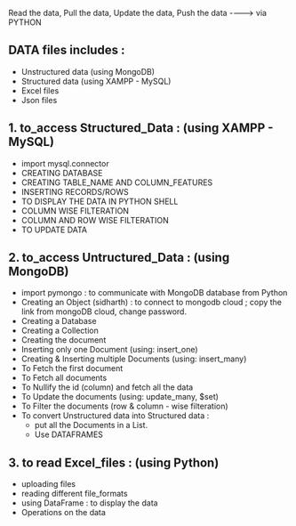 Read the data, Pull the data, Update the data, Push the data ----> via PYTHON                                                    

## DATA files includes :                                                                                        
* Unstructured data (using MongoDB)                                                       
* Structured data (using XAMPP - MySQL)                                                                                   
* Excel files                                                                                               
* Json files                                                                                                        


## 1. to_access Structured_Data : (using XAMPP - MySQL) 

* import mysql.connector
* CREATING DATABASE
* CREATING TABLE_NAME AND COLUMN_FEATURES
* INSERTING RECORDS/ROWS
* TO DISPLAY THE DATA IN PYTHON SHELL
* COLUMN WISE FILTERATION
* COLUMN AND ROW WISE FILTERATION
* TO UPDATE DATA

## 2. to_access Untructured_Data : (using MongoDB)

* import pymongo : to communicate with MongoDB database from Python
* Creating an Object (sidharth) : to connect to mongodb cloud ; copy the link from mongoDB cloud, change password.
* Creating a Database 
* Creating a Collection
* Creating the document
* Inserting only one Document (using: insert_one) 
* Creating & Inserting multiple Documents (using: insert_many) 
* To Fetch the first document
* To Fetch all documents
* To Nullify the id (column) and fetch all the data 
* To Update the documents (using: update_many, $set)
* To Filter the documents (row & column - wise filteration)
* To convert Unstructured data into Structured data :
    - put all the Documents in a List.
    - Use DATAFRAMES

## 3. to read Excel_files : (using Python)

* uploading files
* reading different file_formats
* using DataFrame : to display the data
* Operations on the data
